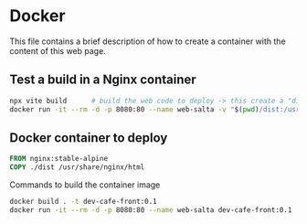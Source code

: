 # Docker

This file contains a brief description of how to create a container with the content of this web page.

## Test a build in a Nginx container


```bash
npx vite build      # build the web code to deploy -> this create a "dist" folder
docker run -it --rm -d -p 8080:80 --name web-salta -v "$(pwd)/dist:/usr/share/nginx/html" nginx:stable-alpine
```

## Docker container to deploy

```Dockerfile
FROM nginx:stable-alpine
COPY ./dist /usr/share/nginx/html
```

Commands to build the container image

```bash
docker build . -t dev-cafe-front:0.1
docker run -it --rm -d -p 8080:80 --name web-salta dev-cafe-front:0.1
```

